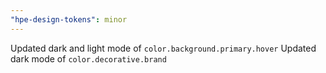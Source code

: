 ```yaml
---
"hpe-design-tokens": minor
---
```


Updated dark and light mode of `color.background.primary.hover`
Updated dark mode of `color.decorative.brand` 
